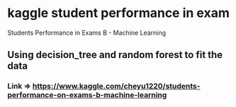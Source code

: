 # kaggle student performance in exam
Students Performance in Exams B - Machine Learning

## Using decision_tree and random forest to fit the data

### Link => https://www.kaggle.com/cheyu1220/students-performance-on-exams-b-machine-learning


